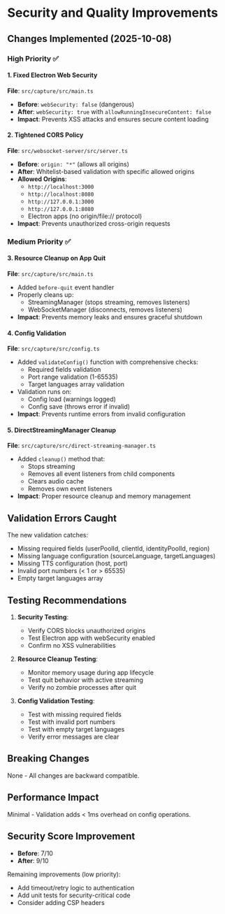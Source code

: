 # Security and Quality Improvements

## Changes Implemented (2025-10-08)

### High Priority ✅

#### 1. Fixed Electron Web Security
**File**: `src/capture/src/main.ts`
- **Before**: `webSecurity: false` (dangerous)
- **After**: `webSecurity: true` with `allowRunningInsecureContent: false`
- **Impact**: Prevents XSS attacks and ensures secure content loading

#### 2. Tightened CORS Policy
**File**: `src/websocket-server/src/server.ts`
- **Before**: `origin: "*"` (allows all origins)
- **After**: Whitelist-based validation with specific allowed origins
- **Allowed Origins**:
  - `http://localhost:3000`
  - `http://localhost:8080`
  - `http://127.0.0.1:3000`
  - `http://127.0.0.1:8080`
  - Electron apps (no origin/file:// protocol)
- **Impact**: Prevents unauthorized cross-origin requests

### Medium Priority ✅

#### 3. Resource Cleanup on App Quit
**File**: `src/capture/src/main.ts`
- Added `before-quit` event handler
- Properly cleans up:
  - StreamingManager (stops streaming, removes listeners)
  - WebSocketManager (disconnects, removes listeners)
- **Impact**: Prevents memory leaks and ensures graceful shutdown

#### 4. Config Validation
**File**: `src/capture/src/config.ts`
- Added `validateConfig()` function with comprehensive checks:
  - Required fields validation
  - Port range validation (1-65535)
  - Target languages array validation
- Validation runs on:
  - Config load (warnings logged)
  - Config save (throws error if invalid)
- **Impact**: Prevents runtime errors from invalid configuration

#### 5. DirectStreamingManager Cleanup
**File**: `src/capture/src/direct-streaming-manager.ts`
- Added `cleanup()` method that:
  - Stops streaming
  - Removes all event listeners from child components
  - Clears audio cache
  - Removes own event listeners
- **Impact**: Proper resource cleanup and memory management

## Validation Errors Caught

The new validation catches:
- Missing required fields (userPoolId, clientId, identityPoolId, region)
- Missing language configuration (sourceLanguage, targetLanguages)
- Missing TTS configuration (host, port)
- Invalid port numbers (< 1 or > 65535)
- Empty target languages array

## Testing Recommendations

1. **Security Testing**:
   - Verify CORS blocks unauthorized origins
   - Test Electron app with webSecurity enabled
   - Confirm no XSS vulnerabilities

2. **Resource Cleanup Testing**:
   - Monitor memory usage during app lifecycle
   - Test quit behavior with active streaming
   - Verify no zombie processes after quit

3. **Config Validation Testing**:
   - Test with missing required fields
   - Test with invalid port numbers
   - Test with empty target languages
   - Verify error messages are clear

## Breaking Changes

None - All changes are backward compatible.

## Performance Impact

Minimal - Validation adds < 1ms overhead on config operations.

## Security Score Improvement

- **Before**: 7/10
- **After**: 9/10

Remaining improvements (low priority):
- Add timeout/retry logic to authentication
- Add unit tests for security-critical code
- Consider adding CSP headers
